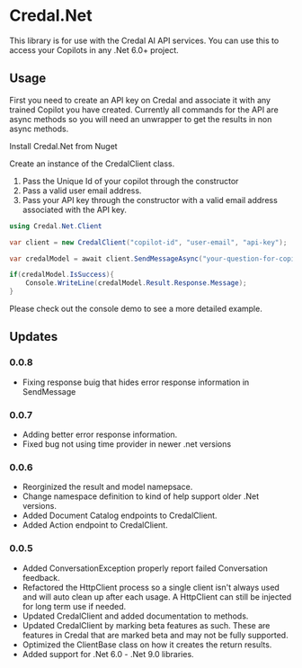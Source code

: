 # Credal.Net

This library is for use with the Credal AI API services. You can use this to access your Copilots in any .Net 6.0+ project.

## Usage

First you need to create an API key on Credal and associate it with any trained Copilot you have created. Currently all commands for the API
are async methods so you will need an unwrapper to get the results in non async methods.

Install Credal.Net from Nuget

Create an instance of the CredalClient class.
1. Pass the Unique Id of your copilot through the constructor
1. Pass a valid user email address.
1. Pass your API key through the constructor with a valid email address associated with the API key.


```csharp
using Credal.Net.Client

var client = new CredalClient("copilot-id", "user-email", "api-key");

var credalModel = await client.SendMessageAsync("your-question-for-copilot");

if(credalModel.IsSuccess){
	Console.WriteLine(credalModel.Result.Response.Message);
}
```

Please check out the console demo to see a more detailed example.

## Updates
### 0.0.8
- Fixing response buig that hides error response information in SendMessage

### 0.0.7
- Adding better error response information.
- Fixed bug not using time provider in newer .net versions

### 0.0.6
- Reorginized the result and model namepsace.
- Change namespace definition to kind of help support older .Net versions.
- Added Document Catalog endpoints to CredalClient.
- Added Action endpoint to CredalClient.

### 0.0.5
- Added ConversationException properly report failed Conversation feedback.
- Refactored the HttpClient process so a single client isn't always used and will auto clean up after each usage.  A HttpClient can still be injected for long term use if needed.
- Updated CredalClient and added documentation to methods.
- Updated CredalClient by marking beta features as such.  These are features in Credal that are marked beta and may not be fully supported.
- Optimized the ClientBase class on how it creates the return results.
- Added support for .Net 6.0 - .Net 9.0 libraries.

